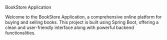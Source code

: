 BookStore Application

Welcome to the BookStore Application, a comprehensive online platform for buying and selling books. This project is built using Spring Boot, offering a clean and user-friendly interface along with powerful backend functionalities.

